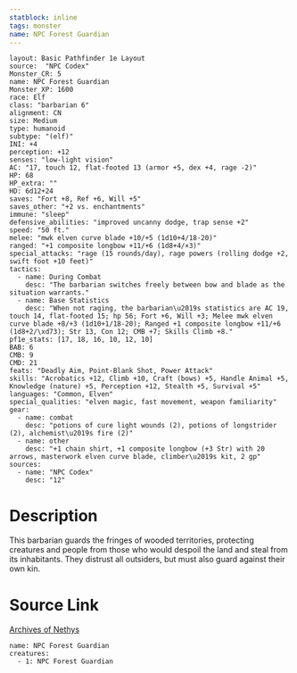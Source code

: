 ```yaml
---
statblock: inline
tags: monster
name: NPC Forest Guardian
---
```

```statblock
layout: Basic Pathfinder 1e Layout
source:  "NPC Codex"
Monster_CR: 5
name: NPC Forest Guardian
Monster_XP: 1600
race: Elf
class: "barbarian 6"
alignment: CN
size: Medium
type: humanoid
subtype: "(elf)"
INI: +4
perception: +12
senses: "low-light vision"
AC: "17, touch 12, flat-footed 13 (armor +5, dex +4, rage -2)"
HP: 68
HP_extra: ""
HD: 6d12+24
saves: "Fort +8, Ref +6, Will +5"
saves_other: "+2 vs. enchantments"
immune: "sleep"
defensive_abilities: "improved uncanny dodge, trap sense +2"
speed: "50 ft."
melee: "mwk elven curve blade +10/+5 (1d10+4/18-20)"
ranged: "+1 composite longbow +11/+6 (1d8+4/×3)"
special_attacks: "rage (15 rounds/day), rage powers (rolling dodge +2, swift foot +10 feet)"
tactics:
  - name: During Combat
    desc: "The barbarian switches freely between bow and blade as the situation warrants."
  - name: Base Statistics
    desc: "When not raging, the barbarian\u2019s statistics are AC 19, touch 14, flat-footed 15; hp 56; Fort +6, Will +3; Melee mwk elven curve blade +8/+3 (1d10+1/18-20); Ranged +1 composite longbow +11/+6 (1d8+2/\xd73); Str 13, Con 12; CMB +7; Skills Climb +8."
pf1e_stats: [17, 18, 16, 10, 12, 10]
BAB: 6
CMB: 9
CMD: 21
feats: "Deadly Aim, Point-Blank Shot, Power Attack"
skills: "Acrobatics +12, Climb +10, Craft (bows) +5, Handle Animal +5, Knowledge (nature) +5, Perception +12, Stealth +5, Survival +5"
languages: "Common, Elven"
special_qualities: "elven magic, fast movement, weapon familiarity"
gear:
  - name: combat
    desc: "potions of cure light wounds (2), potions of longstrider (2), alchemist\u2019s fire (2)"
  - name: other
    desc: "+1 chain shirt, +1 composite longbow (+3 Str) with 20 arrows, masterwork elven curve blade, climber\u2019s kit, 2 gp"
sources:
  - name: "NPC Codex"
    desc: "12"
```
# Description
This barbarian guards the fringes of wooded territories, protecting creatures and people from those who would despoil the land and steal from its inhabitants. They distrust all outsiders, but must also guard against their own kin.
# Source Link
[Archives of Nethys](https://aonprd.com/NPCDisplay.aspx?ItemName=Forest%20Guardian)
```encounter-table
name: NPC Forest Guardian
creatures:
  - 1: NPC Forest Guardian
```
